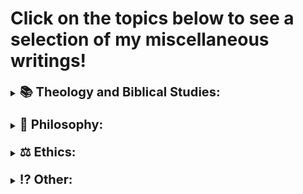# Click on the topics below to see a selection of my miscellaneous writings!

<details style="margin-bottom: 20px;">
<summary><strong><span style="font-size: 20px;">📚 Theology and Biblical Studies:</span></strong></summary>

<ul>
  <li><a href="https://github.com/gboyette929929/Papers/blob/main/PHI4600%20Final%20Essay.docx">Salvation of The Unevangelized: A Molinist Approach</a></li>
  <li><a href="https://github.com/gboyette929929/Papers/blob/main/OTS%20Creation%20to%20Exile%20Retelling.pdf">Old Testament Narrative: Creation to Exile</a></li>
  <li><a href="https://github.com/gboyette929929/Papers/blob/main/Doctrine%20of%20Salvation.pdf">Doctrine of Salvation</a></li>
  <li><a href="https://github.com/gboyette929929/Papers/blob/main/Doctrine%20of%20the%20end%20times.pdf">Doctrine of The End Times</a></li>
</ul>

</details>

<details style="margin-bottom: 20px;">
<summary><strong><span style="font-size: 20px;">💭 Philosophy:</span></strong></summary>

<ul>
  <li><a href="https://github.com/gboyette929929/Papers/blob/main/PHI3550%20Knowledge%20Position%20Paper%20%20(1).pdf">Correspondence Theory of Truth</a></li>
  <li><a href="https://github.com/gboyette929929/Papers/blob/main/PHI3550%20Knowledge%20Position%20Paper%20%20(2).pdf">Belief in God as Basic: Modern Foundationalism</a></li>
  <li><a href="https://github.com/gboyette929929/Papers/blob/main/PHI3550%20Position%20Paper%203.pdf">Meaning Within Philosophy of Language</a></li>
  <li><a href="https://github.com/gboyette929929/Papers/blob/main/Death%20to%20Self%20(PHI2100%20Final%20Essay).pdf">Metaphysics of Christianity vs. Hinduism</a></li>
  <li><a href="https://github.com/gboyette929929/Papers/blob/main/GB2%20Nature%20of%20Things%20Final%20Essay%20.pdf">Christian Stance on Epicurean Materialism</a></li>
</ul>

</details>

<details style="margin-bottom: 20px;">
<summary><strong><span style="font-size: 20px;">⚖️ Ethics:</span></strong></summary>

<ul>
  <li><a href="https://github.com/gboyette929929/Papers/blob/main/ETH5100-SP.2024%20Position%20Statement%20Final.pdf">Social Justice, Birth Control, Climate Change, Racism, Homosexuality, Oh My!</a></li>
  <li><a href="https://github.com/gboyette929929/Papers/blob/main/PHI2500%20Final%20Research%20Essay.pdf">Christian Ethics of Substance Use: Psychedelic Mushrooms</a></li>
</ul>

</details>

<details style="margin-bottom: 20px;">
<summary><strong><span style="font-size: 20px;">⁉️ Other:</span></strong></summary>

<ul>
  <li><a href="https://github.com/gboyette929929/Papers/blob/main/Research%20Paper%20ENG1120.pdf">Rick Astley's "Never Gonna Give You Up" Compared and Contrasted With Arthur Miller's "The Crucible"</a></li>
</ul>

</details>
